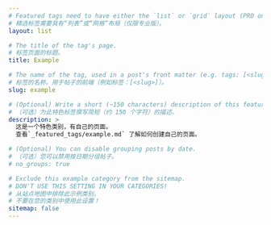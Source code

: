 ```yaml
---
# Featured tags need to have either the `list` or `grid` layout (PRO only).
# 精选标签需要具有“列表”或“网格”布局（仅限专业版）。
layout: list

# The title of the tag's page.
# 标签页面的标题。
title: Example

# The name of the tag, used in a post's front matter (e.g. tags: [<slug>]).
# 标签的名称，用于帖子的前端（例如标签：[<slug>]）。
slug: example

# (Optional) Write a short (~150 characters) description of this featured tag.
# （可选）为此特色标签撰写简短（约 150 个字符）的描述。
description: >
  这是一个特色类别，有自己的页面。
  查看`_featured_tags/example.md` 了解如何创建自己的页面。

# (Optional) You can disable grouping posts by date.
# （可选）您可以禁用按日期分组帖子。
# no_groups: true

# Exclude this example category from the sitemap.
# DON'T USE THIS SETTING IN YOUR CATEGORIES!
# 从站点地图中排除此示例类别。
# 不要在您的类别中使用此设置！
sitemap: false
---
```

